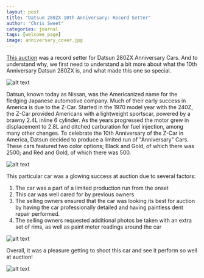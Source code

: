 ```yaml
---
layout: post
title: "Datsun 280ZX 10th Anniversary: Record Setter"
author: "Chris Sweet"
categories: journal
tags: [welcome_page]
image: anniversary_cover.jpg
---
```


[This auction](https://bringatrailer.com/listing/1980-datsun-280zx-40/) was a record setter for Datsun 280ZX Anniversary Cars. And to understand why, we first need to understand a bit more about what the 10th Anniversary Datsun 280ZX is, and what made this one so special.

![alt text](https://https://github.com/ChrisSweetsPhotography/ChrisSweetsPhotography.github.io/assets/img/anniversary_headon.jpg "")

Datsun, known today as Nissan, was the Americanized name for the fledging Japanese automotive company. Much of their early success in America is due to the Z-Car. Started in the 1970 model year with the 240Z, the Z-Car provided Americans with a lightweight sportscar, powered by a brawny 2.4L inline 6 cylinder. As the years progressed the motor grew in displacement to 2.8L and ditched carburation for fuel injection, among many other changes. To celebrate the 10th Anniversary of the Z-Car in America, Datsun decided to produce a limited run of "Anniversary" Cars. These cars featured two color options; Black and Gold, of which there was 2500; and Red and Gold, of which there was 500.

![alt text](https://https://github.com/ChrisSweetsPhotography/ChrisSweetsPhotography.github.io/assets/img/anniversary_motor.jpg "")

This particular car was a glowing success at auction due to several factors:

1. The car was a part of a limited production run from the onset
2. This car was well cared for by previous owners
3. The selling owners ensured that the car was looking its best for auction by having the car professionally detailed and having paintless dent repair performed.
4. The selling owners requested additional photos be taken with an extra set of rims, as well as paint meter readings around the car

![alt text](https://https://github.com/ChrisSweetsPhotography/ChrisSweetsPhotography.github.io/assets/img/anniversary_interior.jpg "")

Overall, it was a pleasure getting to shoot this car and see it perform so well at auction!

![alt text](https://https://github.com/ChrisSweetsPhotography/ChrisSweetsPhotography.github.io/assets/img/anniversary_cover2.jpg "")
